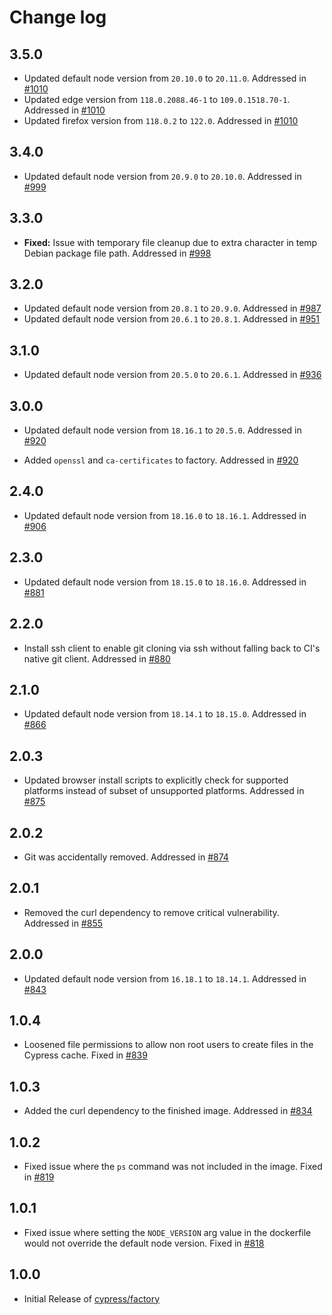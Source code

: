 # Change log

## 3.5.0

* Updated default node version from `20.10.0` to `20.11.0`. Addressed in [#1010](https://github.com/cypress-io/cypress-docker-images/pull/1010)
* Updated edge version from `118.0.2088.46-1` to `109.0.1518.70-1`. Addressed in [#1010](https://github.com/cypress-io/cypress-docker-images/pull/1010)
* Updated firefox version from `118.0.2` to `122.0`. Addressed in [#1010](https://github.com/cypress-io/cypress-docker-images/pull/1010)

## 3.4.0

* Updated default node version from `20.9.0` to `20.10.0`. Addressed in [#999](https://github.com/cypress-io/cypress-docker-images/pull/999)

## 3.3.0
* **Fixed:** Issue with temporary file cleanup due to extra character in temp Debian package file path. Addressed in [#998](https://github.com/cypress-io/cypress-docker-images/pull/998)
 

## 3.2.0

* Updated default node version from `20.8.1` to `20.9.0`. Addressed in [#987](https://github.com/cypress-io/cypress-docker-images/pull/987)
* Updated default node version from `20.6.1` to `20.8.1`. Addressed in [#951](https://github.com/cypress-io/cypress-docker-images/pull/951)

## 3.1.0

* Updated default node version from `20.5.0` to `20.6.1`. Addressed in [#936](https://github.com/cypress-io/cypress-docker-images/pull/936)

## 3.0.0

* Updated default node version from `18.16.1` to `20.5.0`. Addressed in [#920](https://github.com/cypress-io/cypress-docker-images/pull/920)

* Added `openssl` and `ca-certificates` to factory. Addressed in [#920](https://github.com/cypress-io/cypress-docker-images/pull/920)


## 2.4.0

* Updated default node version from `18.16.0` to `18.16.1`. Addressed in [#906](https://github.com/cypress-io/cypress-docker-images/pull/906)
## 2.3.0

* Updated default node version from `18.15.0` to `18.16.0`. Addressed in [#881](https://github.com/cypress-io/cypress-docker-images/pull/881)

## 2.2.0

* Install ssh client to enable git cloning via ssh without falling back to CI's native git client. Addressed in [#880](https://github.com/cypress-io/cypress-docker-images/pull/880)

## 2.1.0

* Updated default node version from `18.14.1` to `18.15.0`. Addressed in [#866](https://github.com/cypress-io/cypress-docker-images/pull/866)

## 2.0.3

* Updated browser install scripts to explicitly check for supported platforms instead of subset of unsupported platforms. Addressed in [#875](https://github.com/cypress-io/cypress-docker-images/pull/875)

## 2.0.2

* Git was accidentally removed. Addressed in [#874](https://github.com/cypress-io/cypress-docker-images/pull/874)

## 2.0.1

* Removed the curl dependency to remove critical vulnerability. Addressed in [#855](https://github.com/cypress-io/cypress-docker-images/pull/855)

## 2.0.0

* Updated default node version from `16.18.1` to `18.14.1`. Addressed in [#843](https://github.com/cypress-io/cypress-docker-images/pull/843)

## 1.0.4

* Loosened file permissions to allow non root users to create files in the Cypress cache. Fixed in [#839](https://github.com/cypress-io/cypress-docker-images/pull/839)

## 1.0.3

* Added the curl dependency to the finished image. Addressed in [#834](https://github.com/cypress-io/cypress-docker-images/pull/834)

## 1.0.2

* Fixed issue where the `ps` command was not included in the image. Fixed in [#819](https://github.com/cypress-io/cypress-docker-images/pull/819)

## 1.0.1

* Fixed issue where setting the `NODE_VERSION` arg value in the dockerfile would not override the default node version. Fixed in [#818](https://github.com/cypress-io/cypress-docker-images/pull/818)

## 1.0.0

* Initial Release of [cypress/factory](https://hub.docker.com/repository/docker/cypress/factory/general#)
